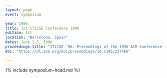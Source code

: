 ```yaml
---
layout: page
event: symposium

year: 1996
title: 1st ITiCSE Conference 1996
edition: 1st
location: "Barcelona, Spain"
dates: June 2-5, 1996
proceedings-title: "ITiCSE '96: Proceedings of the 1996 ACM Conference on Innovation and Technology in Computer Science Education"  
doi: "https://dl.acm.org/doi/proceedings/10.1145/237466"

---
```


{% include symposium-head.md %}